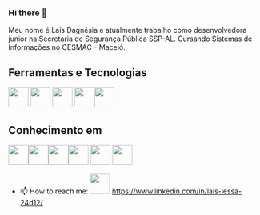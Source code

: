 ### Hi there 👋

Meu nome é Laís Dagnésia e atualmente trabalho como desenvolvedora junior na Secretaria de Segurança Pública SSP-AL. Cursando Sistemas de Informações no CESMAC - Maceió. 
<!--
**laisdagnesia/laisdagnesia** is a ✨ _special_ ✨ repository because its `README.md` (this file) appears on your GitHub profile.          
 -->
## Ferramentas e Tecnologias
<img src="https://cdn.jsdelivr.net/gh/devicons/devicon/icons/linux/linux-original.svg" width="40" height="40"/> <img src="https://cdn.jsdelivr.net/gh/devicons/devicon/icons/react/react-original-wordmark.svg" width="40" height="40" /> <img src="https://cdn.jsdelivr.net/gh/devicons/devicon/icons/gitlab/gitlab-original.svg" width="40" height="40"/> <img src="https://cdn.jsdelivr.net/gh/devicons/devicon/icons/graphql/graphql-plain.svg" width="40" height="40" /><img src="https://cdn.jsdelivr.net/gh/devicons/devicon/icons/javascript/javascript-plain.svg" width="40" height="40" />

## Conhecimento em
<img src="https://cdn.jsdelivr.net/gh/devicons/devicon/icons/python/python-original.svg" width="40" height="40"/><img src="https://cdn.jsdelivr.net/gh/devicons/devicon/icons/java/java-original.svg" width="40" height="40"/><img src="https://cdn.jsdelivr.net/gh/devicons/devicon/icons/css3/css3-original.svg" width="40" height="40"/><img src="https://cdn.jsdelivr.net/gh/devicons/devicon/icons/oracle/oracle-original.svg" width="40" height="40" /> <img src="https://cdn.jsdelivr.net/gh/devicons/devicon/icons/django/django-plain-wordmark.svg" width="40" height="40"/> <img src="https://cdn.jsdelivr.net/gh/devicons/devicon/icons/mysql/mysql-plain-wordmark.svg" width="40" height="40" />
          
- 📫 How to reach me:
            <img src="https://cdn.jsdelivr.net/gh/devicons/devicon/icons/linkedin/linkedin-original.svg" link=" https://www.linkedin.com/in/lais-lessa-24d12/ " width="40" height="40" />
          https://www.linkedin.com/in/lais-lessa-24d12/                         
<!--- - 🌱 I’m currently learning SQL 
- 👯 I’m looking to collaborate on ...
- 🤔 I’m looking for help with ...
💬 Ask me about ... -->

<!---- 😄 Pronouns: ... -->
<!---- ⚡ Fun fact: ... -->
